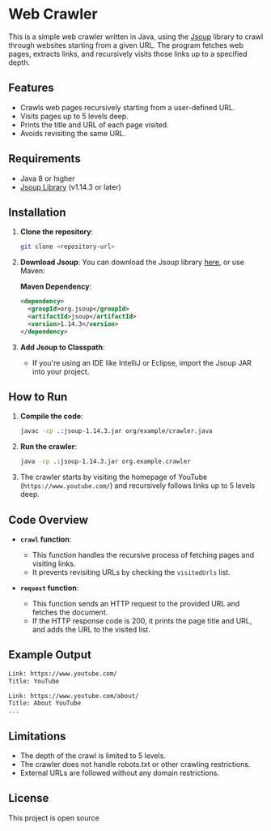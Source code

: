 # Web Crawler

This is a simple web crawler written in Java, using the [Jsoup](https://jsoup.org/) library to crawl through websites starting from a given URL. The program fetches web pages, extracts links, and recursively visits those links up to a specified depth.

## Features
- Crawls web pages recursively starting from a user-defined URL.
- Visits pages up to 5 levels deep.
- Prints the title and URL of each page visited.
- Avoids revisiting the same URL.

## Requirements
- Java 8 or higher
- [Jsoup Library](https://jsoup.org/) (v1.14.3 or later)

## Installation

1. **Clone the repository**:
    ```bash
    git clone <repository-url>
    ```

2. **Download Jsoup**:
   You can download the Jsoup library [here](https://jsoup.org/download), or use Maven:
   
   **Maven Dependency**:
   ```xml
   <dependency>
     <groupId>org.jsoup</groupId>
     <artifactId>jsoup</artifactId>
     <version>1.14.3</version>
   </dependency>
   ```

3. **Add Jsoup to Classpath**:
   - If you're using an IDE like IntelliJ or Eclipse, import the Jsoup JAR into your project.

## How to Run

1. **Compile the code**:
    ```bash
    javac -cp .:jsoup-1.14.3.jar org/example/crawler.java
    ```

2. **Run the crawler**:
    ```bash
    java -cp .:jsoup-1.14.3.jar org.example.crawler
    ```

3. The crawler starts by visiting the homepage of YouTube (`https://www.youtube.com/`) and recursively follows links up to 5 levels deep.

## Code Overview

- **`crawl` function**:
    - This function handles the recursive process of fetching pages and visiting links.
    - It prevents revisiting URLs by checking the `visitedUrls` list.
  
- **`request` function**:
    - This function sends an HTTP request to the provided URL and fetches the document.
    - If the HTTP response code is 200, it prints the page title and URL, and adds the URL to the visited list.

## Example Output

```bash
Link: https://www.youtube.com/
Title: YouTube

Link: https://www.youtube.com/about/
Title: About YouTube
...
```

## Limitations
- The depth of the crawl is limited to 5 levels.
- The crawler does not handle robots.txt or other crawling restrictions.
- External URLs are followed without any domain restrictions.

## License
This project is open source 
